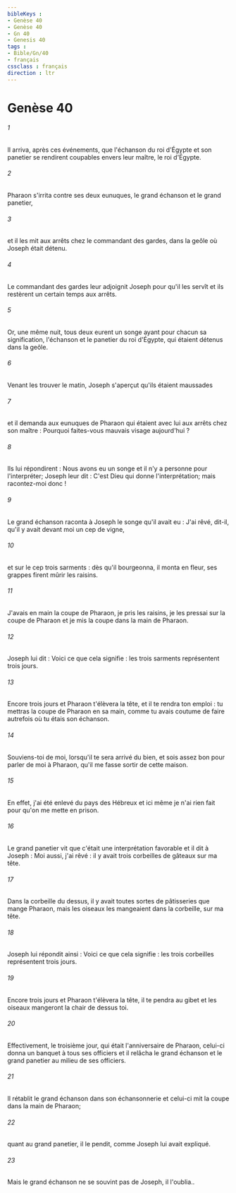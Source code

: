 ```yaml
---
bibleKeys : 
- Genèse 40
- Genèse 40
- Gn 40
- Genesis 40
tags : 
- Bible/Gn/40
- français
cssclass : français
direction : ltr
---
```


# Genèse 40

###### 1
Il arriva, après ces événements, que l'échanson du roi d'Égypte et son panetier se rendirent coupables envers leur maître, le roi d'Égypte. 
###### 2
Pharaon s'irrita contre ses deux eunuques, le grand échanson et le grand panetier, 
###### 3
et il les mit aux arrêts chez le commandant des gardes, dans la geôle où Joseph était détenu. 
###### 4
Le commandant des gardes leur adjoignit Joseph pour qu'il les servît et ils restèrent un certain temps aux arrêts.
###### 5
Or, une même nuit, tous deux eurent un songe ayant pour chacun sa signification, l'échanson et le panetier du roi d'Égypte, qui étaient détenus dans la geôle. 
###### 6
Venant les trouver le matin, Joseph s'aperçut qu'ils étaient maussades 
###### 7
et il demanda aux eunuques de Pharaon qui étaient avec lui aux arrêts chez son maître : Pourquoi faites-vous mauvais visage aujourd'hui ? 
###### 8
Ils lui répondirent : Nous avons eu un songe et il n'y a personne pour l'interpréter; Joseph leur dit : C'est Dieu qui donne l'interprétation; mais racontez-moi donc ! 
###### 9
Le grand échanson raconta à Joseph le songe qu'il avait eu : J'ai rêvé, dit-il, qu'il y avait devant moi un cep de vigne, 
###### 10
et sur le cep trois sarments : dès qu'il bourgeonna, il monta en fleur, ses grappes firent mûrir les raisins. 
###### 11
J'avais en main la coupe de Pharaon, je pris les raisins, je les pressai sur la coupe de Pharaon et je mis la coupe dans la main de Pharaon. 
###### 12
Joseph lui dit : Voici ce que cela signifie : les trois sarments représentent trois jours. 
###### 13
Encore trois jours et Pharaon t'élèvera la tête, et il te rendra ton emploi : tu mettras la coupe de Pharaon en sa main, comme tu avais coutume de faire autrefois où tu étais son échanson. 
###### 14
Souviens-toi de moi, lorsqu'il te sera arrivé du bien, et sois assez bon pour parler de moi à Pharaon, qu'il me fasse sortir de cette maison. 
###### 15
En effet, j'ai été enlevé du pays des Hébreux et ici même je n'ai rien fait pour qu'on me mette en prison. 
###### 16
Le grand panetier vit que c'était une interprétation favorable et il dit à Joseph : Moi aussi, j'ai rêvé : il y avait trois corbeilles de gâteaux sur ma tête. 
###### 17
Dans la corbeille du dessus, il y avait toutes sortes de pâtisseries que mange Pharaon, mais les oiseaux les mangeaient dans la corbeille, sur ma tête. 
###### 18
Joseph lui répondit ainsi : Voici ce que cela signifie : les trois corbeilles représentent trois jours. 
###### 19
Encore trois jours et Pharaon t'élèvera la tête, il te pendra au gibet et les oiseaux mangeront la chair de dessus toi. 
###### 20
Effectivement, le troisième jour, qui était l'anniversaire de Pharaon, celui-ci donna un banquet à tous ses officiers et il relâcha le grand échanson et le grand panetier au milieu de ses officiers. 
###### 21
Il rétablit le grand échanson dans son échansonnerie et celui-ci mit la coupe dans la main de Pharaon; 
###### 22
quant au grand panetier, il le pendit, comme Joseph lui avait expliqué. 
###### 23
Mais le grand échanson ne se souvint pas de Joseph, il l'oublia..

